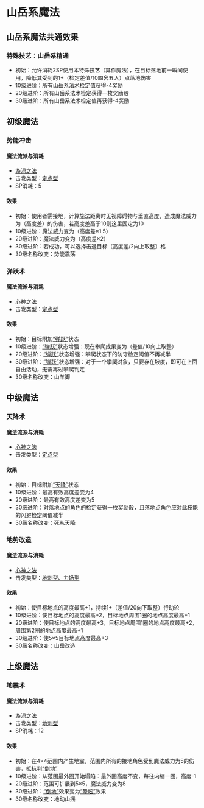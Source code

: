 # 山岳系魔法

## 山岳系魔法共通效果

### 特殊技艺：山岳系精通

* 初始：允许消耗2SP使用本特殊技艺（算作魔法），在目标落地前一瞬间使用，降低其受到的1+（检定差值/10四舍五入）点落地伤害
* 10级进阶：所有山岳系法术检定值获得-4奖励
* 20级进阶：所有山岳系法术检定获得一枚奖励骰
* 30级进阶：所有山岳系法术检定值再获得-4奖励

## 初级魔法

### 势能冲击

#### 魔法流派与消耗

* <a href="/rules/V4.x rules/8·magic/#旋涡之法" target="_blank">漩涡之法</a>
* 击发类型：<a href="/rules/V4.x rules/8·magic/#魔法的击发类型" target="_blank">定点型</a>
* SP消耗：5

#### 效果

* 初始：使用者需接地，计算施法距离时无视障碍物与垂直高度，造成魔法威力为（高度差）的伤害，若高度差高于10则这里固定为10
* 10级进阶：魔法威力变为（高度差×1.5）
* 20级进阶：魔法威力变为（高度差×2）
* 30级进阶：若成功，可以选择击退目标（高度差/2向上取整）格
* 30级名称改变：势能震荡

### 弹跃术

#### 魔法流派与消耗

* <a href="/rules/V4.x rules/8·magic/#心神之法" target="_blank">心神之法</a>
* 击发类型：<a href="/rules/V4.x rules/8·magic/#魔法的击发类型" target="_blank">定点型</a>

#### 效果

* 初始：目标附加<a href="../../../status/normal/#弹跃" target="_blank">“弹跃”</a>状态
* 10级进阶：<a href="../../../status/normal/#弹跃" target="_blank">“弹跃”</a>状态增强：现在攀爬成果变为（差值/10向上取整）
* 20级进阶：<a href="../../../status/normal/#弹跃" target="_blank">“弹跃”</a>状态增强：攀爬状态下的防守检定阈值不再减半
* 30级进阶：<a href="../../../status/normal/#弹跃" target="_blank">“弹跃”</a>状态增强：对于一个攀爬对象，只要存在坡度，即可在上面自由活动，无需再过攀爬判定
* 30级名称改变：山羊脚

## 中级魔法

### 天降术

#### 魔法流派与消耗

* <a href="/rules/V4.x rules/8·magic/#心神之法" target="_blank">心神之法</a>
* 击发类型：<a href="/rules/V4.x rules/8·magic/#魔法的击发类型" target="_blank">定点型</a>

#### 效果

* 初始：目标附加<a href="../../../status/normal/#弹跃" target="_blank">“天降”</a>状态
* 10级进阶：最高有效高度差变为4
* 20级进阶：最高有效高度差变为5
* 30级进阶：对落地点的角色的检定获得一枚奖励骰，且落地点角色应对此技能的闪避检定阈值减半
* 30级名称改变：死从天降

### 地势改造

#### 魔法流派与消耗

* <a href="/rules/V4.x rules/8·magic/#心神之法" target="_blank">心神之法</a>
* 击发类型：<a href="/rules/V4.x rules/8·magic/#魔法的击发类型" target="_blank">地刺型、力场型</a>

#### 效果

* 初始：使目标地点的高度最高+1，持续1+（差值/20向下取整）行动轮
* 10级进阶：使目标地点的高度最高+2，目标地点周围1圈的地点高度最高+1
* 20级进阶：使目标地点的高度最高+3，目标地点周围1圈的地点高度最高+2，周围第2圈的地点高度最高+1
* 30级进阶：使5×5目标地点高度最高+3
* 30级名称改变：山岳改造

## 上级魔法

### 地震术

#### 魔法流派与消耗

* <a href="/rules/V4.x rules/8·magic/#旋涡之法" target="_blank">漩涡之法</a>
* 击发类型：<a href="/rules/V4.x rules/8·magic/#魔法的击发类型" target="_blank">地刺型</a>
* SP消耗：12

#### 效果

* 初始：在4×4范围内产生地震，范围内所有的接地角色受到魔法威力为5的伤害，抵抗判<a href="../../../status/normal/#倒地" target="_blank">“倒地”</a>
* 10级进阶：从范围最外圈开始塌陷：最外圈高度不变，每往内缩一圈，高度-1
* 20级进阶：范围可扩展到5×5，魔法威力变为8
* 30级进阶：<a href="../../../status/normal/#倒地" target="_blank">“倒地”</a>效果变为<a href="../../../status/normal/#晕眩" target="_blank">“晕眩”</a>效果
* 30级名称改变：地动山摇
